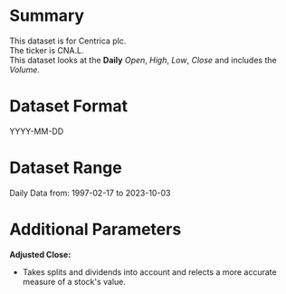 # Summary

This dataset is for Centrica plc.    
The ticker is CNA.L.    
This dataset looks at the **Daily** _Open_, _High_, _Low_, _Close_ and includes the _Volume_.    


# Dataset Format  

YYYY-MM-DD    

# Dataset Range  

Daily Data from: 1997-02-17 to 2023-10-03    

# Additional Parameters  

**Adjusted Close:**  

* Takes splits and dividends into account and relects a more accurate measure of a stock's value.

















